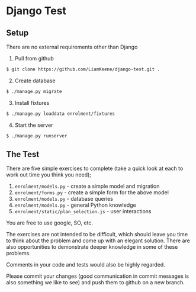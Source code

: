 # Django Test

## Setup
There are no external requirements other than Django

1. Pull from github
```bash
$ git clone https://github.com/LiamKeene/django-test.git .
```

2. Create database
```bash
$ ./manage.py migrate
```

3. Install fixtures
```bash
$ ./manage.py loaddata enrolment/fixtures
```

4. Start the server
```bash
$ ./manage.py runserver
```

## The Test
There are five simple exercises to complete (take a quick look at each to work out time you think you need);

1. `enrolment/models.py` - create a simple model and migration
2. `enrolment/forms.py` - create a simple form for the above model
3. `enrolment/models.py` - database queries
4. `enrolment/models.py` - general Python knowledge
5. `enrolment/static/plan_selection.js` - user interactions

You are free to use google, SO, etc.

The exercises are not intended to be difficult, which should leave you time to think about the problem and come up with an elegant solution.  There are also opportunities to demonstrate deeper knowledge in some of these problems.

Comments in your code and tests would also be highly regarded.

Please commit your changes (good communication in commit messages is also something we like to see) and push them to github on a new branch.
